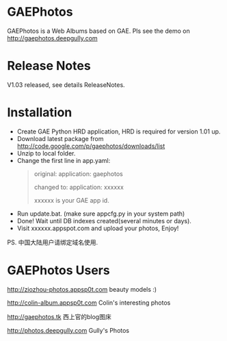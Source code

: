 GAEPhotos
=========

GAEPhotos is a Web Albums based on GAE. Pls see the demo on http://gaephotos.deepgully.com

Release Notes
=========

V1.03 released, see details ReleaseNotes.

Installation
=========

* Create GAE Python HRD application, HRD is required for version 1.01 up.
* Download latest package from http://code.google.com/p/gaephotos/downloads/list
* Unzip to local folder.
* Change the first line in app.yaml:
    > original:   application: gaephotos
    >
    > changed to:  application: xxxxxx 
    >
    > xxxxxx is your GAE app id.
* Run update.bat. (make sure appcfg.py in your system path)
* Done! Wait until DB indexes created(several minutes or days).
* Visit xxxxxx.appspot.com and upload your photos, Enjoy!
 
PS. 中国大陆用户请绑定域名使用.

GAEPhotos Users
=========

http://ziozhou-photos.appsp0t.com beauty models :)

http://colin-album.appsp0t.com Colin's interesting photos

http://gaephotos.tk 西上官的blog图床

http://photos.deepgully.com Gully's Photos
